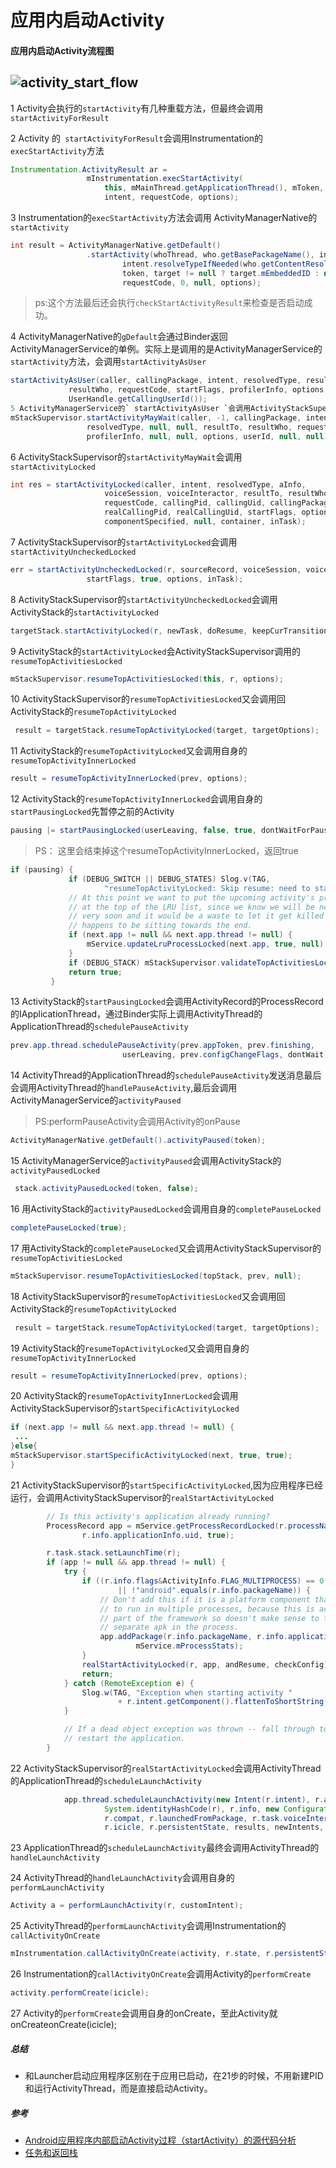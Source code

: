 应用内启动Activity
=============
#### 应用内启动Activity流程图
![activity_start_flow](/images/activity_start_flow.png "应用内启动Activity流程")
-------------
1 Activity会执行的`startActivity`有几种重载方法，但最终会调用`startActivityForResult`

2 Activity 的` startActivityForResult`会调用Instrumentation的`execStartActivity`方法
```java
Instrumentation.ActivityResult ar =
                 mInstrumentation.execStartActivity(
                     this, mMainThread.getApplicationThread(), mToken, this,
                     intent, requestCode, options);
```
3 Instrumentation的`execStartActivity`方法会调用 ActivityManagerNative的`startActivity`
```java
int result = ActivityManagerNative.getDefault()
                 .startActivity(whoThread, who.getBasePackageName(), intent,
                         intent.resolveTypeIfNeeded(who.getContentResolver()),
                         token, target != null ? target.mEmbeddedID : null,
                         requestCode, 0, null, options);
```
> ps:这个方法最后还会执行`checkStartActivityResult`来检查是否启动成功。

4 ActivityManagerNative的`gDefault`会通过Binder返回ActivityManagerService的单例。实际上是调用的是ActivityManagerService的` startActivity `方法，会调用`startActivityAsUser`
```java
startActivityAsUser(caller, callingPackage, intent, resolvedType, resultTo,
             resultWho, requestCode, startFlags, profilerInfo, options,
             UserHandle.getCallingUserId());
5 ActivityManagerService的` startActivityAsUser `会调用ActivityStackSupervisor的` startActivityMayWait `
mStackSupervisor.startActivityMayWait(caller, -1, callingPackage, intent,
                 resolvedType, null, null, resultTo, resultWho, requestCode, startFlags,
                 profilerInfo, null, null, options, userId, null, null);
```
6 ActivityStackSupervisor的` startActivityMayWait `会调用`startActivityLocked`
```java
int res = startActivityLocked(caller, intent, resolvedType, aInfo,
                     voiceSession, voiceInteractor, resultTo, resultWho,
                     requestCode, callingPid, callingUid, callingPackage,
                     realCallingPid, realCallingUid, startFlags, options,
                     componentSpecified, null, container, inTask);
```
7 ActivityStackSupervisor的`startActivityLocked`会调用`startActivityUncheckedLocked`
```java
err = startActivityUncheckedLocked(r, sourceRecord, voiceSession, voiceInteractor,
                 startFlags, true, options, inTask);  
```
8 ActivityStackSupervisor的` startActivityUncheckedLocked `会调用ActivityStack的`startActivityLocked`
```java
targetStack.startActivityLocked(r, newTask, doResume, keepCurTransition, options);  
```
9 ActivityStack的` startActivityLocked `会ActivityStackSupervisor调用的`resumeTopActivitiesLocked`
```java
mStackSupervisor.resumeTopActivitiesLocked(this, r, options);
```
10 ActivityStackSupervisor的` resumeTopActivitiesLocked `又会调用回ActivityStack的`resumeTopActivityLocked`
```java
 result = targetStack.resumeTopActivityLocked(target, targetOptions);
```
11 ActivityStack的` resumeTopActivityLocked `又会调用自身的` resumeTopActivityInnerLocked `
```java
result = resumeTopActivityInnerLocked(prev, options);
```
12 ActivityStack的` resumeTopActivityInnerLocked `会调用自身的` startPausingLocked `先暂停之前的Activity
```java
pausing |= startPausingLocked(userLeaving, false, true, dontWaitForPause);
```
> PS： 这里会结束掉这个resumeTopActivityInnerLocked，返回true

```java
if (pausing) {
             if (DEBUG_SWITCH || DEBUG_STATES) Slog.v(TAG,
                     "resumeTopActivityLocked: Skip resume: need to start pausing");
             // At this point we want to put the upcoming activity's process
             // at the top of the LRU list, since we know we will be needing it
             // very soon and it would be a waste to let it get killed if it
             // happens to be sitting towards the end.
             if (next.app != null && next.app.thread != null) {
                 mService.updateLruProcessLocked(next.app, true, null);
             }
             if (DEBUG_STACK) mStackSupervisor.validateTopActivitiesLocked();
             return true;
         }  
```
13  ActivityStack的` startPausingLocked `会调用ActivityRecord的ProcessRecord
的IApplicationThread，通过Binder实际上调用ActivityThread的ApplicationThread的`schedulePauseActivity`
```java
prev.app.thread.schedulePauseActivity(prev.appToken, prev.finishing,
                         userLeaving, prev.configChangeFlags, dontWait);
```
14 ActivityThread的ApplicationThread的`schedulePauseActivity`发送消息最后会调用ActivityThread的` handlePauseActivity `,最后会调用ActivityManagerService的` activityPaused `
> PS:performPauseActivity会调用Activity的onPause

```java
ActivityManagerNative.getDefault().activityPaused(token);
```
15 ActivityManagerService的` activityPaused `会调用ActivityStack的`activityPausedLocked`
```java
 stack.activityPausedLocked(token, false);
```
16 用ActivityStack的`activityPausedLocked`会调用自身的` completePauseLocked `
```java
completePauseLocked(true);
```
17 用ActivityStack的` completePauseLocked `又会调用ActivityStackSupervisor的` resumeTopActivitiesLocked `
```java
mStackSupervisor.resumeTopActivitiesLocked(topStack, prev, null);
```
18 ActivityStackSupervisor的` resumeTopActivitiesLocked `又会调用回ActivityStack的`resumeTopActivityLocked`
```java
 result = targetStack.resumeTopActivityLocked(target, targetOptions);
```
19 ActivityStack的` resumeTopActivityLocked `又会调用自身的` resumeTopActivityInnerLocked `
```java
result = resumeTopActivityInnerLocked(prev, options);
```
20 ActivityStack的` resumeTopActivityInnerLocked `会调用ActivityStackSupervisor的` startSpecificActivityLocked `
```java
if (next.app != null && next.app.thread != null) {
 ...
}else{
mStackSupervisor.startSpecificActivityLocked(next, true, true);
}  
```
21 ActivityStackSupervisor的` startSpecificActivityLocked `,因为应用程序已经运行，会调用ActivityStackSupervisor的` realStartActivityLocked `
```java
        // Is this activity's application already running?
        ProcessRecord app = mService.getProcessRecordLocked(r.processName,
                r.info.applicationInfo.uid, true);

        r.task.stack.setLaunchTime(r);
        if (app != null && app.thread != null) {
            try {
                if ((r.info.flags&ActivityInfo.FLAG_MULTIPROCESS) == 0
                        || !"android".equals(r.info.packageName)) {
                    // Don't add this if it is a platform component that is marked
                    // to run in multiple processes, because this is actually
                    // part of the framework so doesn't make sense to track as a
                    // separate apk in the process.
                    app.addPackage(r.info.packageName, r.info.applicationInfo.versionCode,
                            mService.mProcessStats);
                }
                realStartActivityLocked(r, app, andResume, checkConfig);
                return;
            } catch (RemoteException e) {
                Slog.w(TAG, "Exception when starting activity "
                        + r.intent.getComponent().flattenToShortString(), e);
            }

            // If a dead object exception was thrown -- fall through to
            // restart the application.
        }
```
22 ActivityStackSupervisor的` realStartActivityLocked `会调用ActivityThread的ApplicationThread的` scheduleLaunchActivity `
```java
			app.thread.scheduleLaunchActivity(new Intent(r.intent), r.appToken,
                     System.identityHashCode(r), r.info, new Configuration(mService.mConfiguration),
                     r.compat, r.launchedFromPackage, r.task.voiceInteractor, app.repProcState,
                     r.icicle, r.persistentState, results, newIntents, !andResume,
```
23 ApplicationThread的` scheduleLaunchActivity `最终会调用ActivityThread的`handleLaunchActivity`

24 ActivityThread的`handleLaunchActivity`会调用自身的`performLaunchActivity`
```java
Activity a = performLaunchActivity(r, customIntent);
```
25 ActivityThread的` performLaunchActivity `会调用Instrumentation的` callActivityOnCreate `
```java
mInstrumentation.callActivityOnCreate(activity, r.state, r.persistentState);
```
26 Instrumentation的` callActivityOnCreate `会调用Activity的` performCreate `
```java
activity.performCreate(icicle);
```
27 Activity的` performCreate `会调用自身的onCreate，至此Activity就onCreateonCreate(icicle);
##### 总结
- 和Launcher启动应用程序区别在于应用已启动，在21步的时候，不用新建PID和运行ActivityThread，而是直接启动Activity。
##### 参考
- [Android应用程序内部启动Activity过程（startActivity）的源代码分析](http://blog.csdn.net/luoshengyang/article/details/6703247)
- [任务和返回栈](https://developer.android.com/guide/components/tasks-and-back-stack.html)
